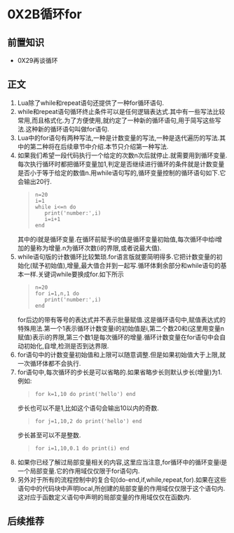 # 0X2B循环for
## 前置知识
* 0X29再谈循环
## 正文
1. Lua除了while和repeat语句还提供了一种for循环语句.
2. while和repeat语句循环终止条件可以是任何逻辑表达式.其中有一些写法比较常用,而且格式化.为了方便使用,就约定了一种新的循环语句,用于简写这些写法.这种新的循环语句叫做for语句.
3. Lua中的for语句有两种写法,一种是计数变量的写法,一种是迭代遍历的写法.其中的第二种将在后续章节中介绍.本节只介绍第一种写法.
4. 如果我们希望一段代码执行一个给定的次数n次后就停止.就需要用到循环变量.每次执行循环时都把循环变量加1,判定是否继续进行循环的条件就是计数变量是否小于等于给定的数值n.用while语句写的,循环变量控制的循环语句如下.它会输出20行.
    >```
    >n=20
    >i=1
    >while i<=n do
    >    print('number:',i)
    >    i=i+1
    >end
    >```
    其中的i就是循环变量.在循环前赋予i的值是循环变量初始值,每次循环中给i增加的量称为增量.n为循环次数(i的界限,或者说最大值).
5. while语句版的计数循环比较繁琐.for语言版就要简明得多.它把计数变量的初始化(赋予初始值),增量,最大值合并到一起写.循环体剩余部分和while语句的基本一样.关键词while要换成for.如下所示
    >```
    >n=20
    >for i=1,n,1 do
    >    print('number:',i)
    >end
    >```
    for后边的带有等号的表达式并不表示批量赋值.这是循环语句中,赋值表达式的特殊用法.第一个1表示循环计数变量i的初始值是i,第二个数20和(这里用变量n赋值)表示i的界限,第三个数1是每次循环的增量.循环计数变量在for语句中会自动初始化,自增,检测是否到达界限.
6. for语句中的计数变量初始值和上限可以随意调整.但是如果初始值大于上限,就一次循环体都不会执行.
7. for语句中,每次循环的步长是可以省略的.如果省略步长则默认步长(增量)为1.例如:
    >```
    >for k=1,10 do print('hello') end
    >```
    步长也可以不是1,比如这个语句会输出10以内的奇数.
    >```
    >for j=1,10,2 do print('hello') end
    >```
    步长甚至可以不是整数.
    >```
    >for i=1,10,0.1 do print(i) end
    >```
7. 如果你已经了解过局部变量相关的内容,这里应当注意,for循环中的循环变量i是一个局部变量.它的作用域仅仅限于for语句内.
8. 另外对于所有的流程控制中的复合句(do-end,if,while,repeat,for).如果在这些语句中的代码块中声明local,所创建的局部变量的作用域仅仅限于这个语句内.这对应于函数定义语句中声明的局部变量的作用域仅仅在函数内.
## 后续推荐
